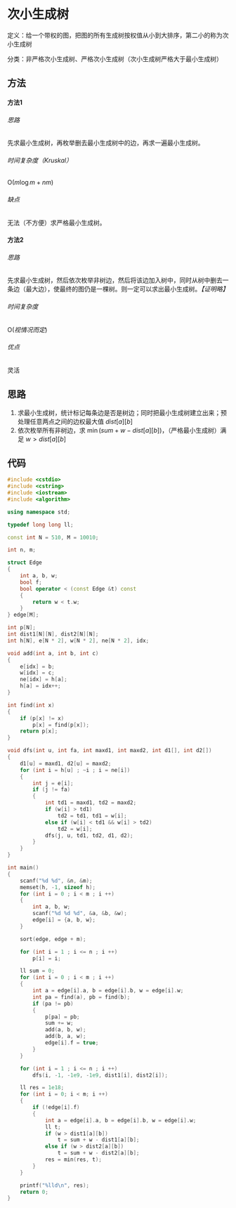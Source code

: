 # 次小生成树

定义：给一个带权的图，把图的所有生成树按权值从小到大排序，第二小的称为次小生成树

分类：非严格次小生成树、严格次小生成树（次小生成树严格大于最小生成树）

## 方法

#### 方法1

###### 思路

先求最小生成树，再枚举删去最小生成树中的边，再求一遍最小生成树。

###### 时间复杂度（Kruskal）

$\text{O}(m \log m + nm)$

###### 缺点

无法（不方便）求严格最小生成树。

#### 方法2

###### 思路

先求最小生成树，然后依次枚举非树边，然后将该边加入树中，同时从树中删去一条边（最大边），使最终的图仍是一棵树。则一定可以求出最小生成树。*【证明略】*

###### 时间复杂度

$\text{O}(视情况而定)$

###### 优点

灵活

## 思路

1. 求最小生成树，统计标记每条边是否是树边；同时把最小生成树建立出来；预处理任意两点之间的边权最大值 $dist[a][b]$
2. 依次枚举所有非树边，求 $\min(sum + w - dist[a][b])$，（严格最小生成树）满足 $w > dist[a][b]$

## 代码

```cpp
#include <cstdio>
#include <cstring>
#include <iostream>
#include <algorithm>

using namespace std;

typedef long long ll;

const int N = 510, M = 10010;

int n, m;

struct Edge
{
	int a, b, w;
	bool f;
	bool operator < (const Edge &t) const
	{
		return w < t.w;
	}
} edge[M];

int p[N];
int dist1[N][N], dist2[N][N];
int h[N], e[N * 2], w[N * 2], ne[N * 2], idx;

void add(int a, int b, int c)
{
	e[idx] = b;
	w[idx] = c;
	ne[idx] = h[a];
	h[a] = idx++;
}

int find(int x)
{
	if (p[x] != x)
		p[x] = find(p[x]);
	return p[x];
}

void dfs(int u, int fa, int maxd1, int maxd2, int d1[], int d2[])
{
	d1[u] = maxd1, d2[u] = maxd2;
	for (int i = h[u] ; ~i ; i = ne[i])
	{
		int j = e[i];
		if (j != fa)
		{
			int td1 = maxd1, td2 = maxd2;
			if (w[i] > td1)
				td2 = td1, td1 = w[i];
			else if (w[i] < td1 && w[i] > td2)
				td2 = w[i];
			dfs(j, u, td1, td2, d1, d2);
		}
	}
}

int main()
{
	scanf("%d %d", &n, &m);
	memset(h, -1, sizeof h);
	for (int i = 0 ; i < m ; i ++)
	{
		int a, b, w;
		scanf("%d %d %d", &a, &b, &w);
		edge[i] = {a, b, w};
	}

	sort(edge, edge + m);

	for (int i = 1 ; i <= n ; i ++)
		p[i] = i;

	ll sum = 0;
	for (int i = 0 ; i < m ; i ++)
	{
		int a = edge[i].a, b = edge[i].b, w = edge[i].w;
		int pa = find(a), pb = find(b);
		if (pa != pb)
		{
			p[pa] = pb;
			sum += w;
			add(a, b, w);
			add(b, a, w);
			edge[i].f = true;
		}
	}

	for (int i = 1 ; i <= n ; i ++)
		dfs(i, -1, -1e9, -1e9, dist1[i], dist2[i]);

	ll res = 1e18;
	for (int i = 0; i < m; i ++)
	{
		if (!edge[i].f)
		{
			int a = edge[i].a, b = edge[i].b, w = edge[i].w;
			ll t;
			if (w > dist1[a][b])
				t = sum + w - dist1[a][b];
			else if (w > dist2[a][b])
				t = sum + w - dist2[a][b];
			res = min(res, t);
		}
	}

	printf("%lld\n", res);
	return 0;
}
```

